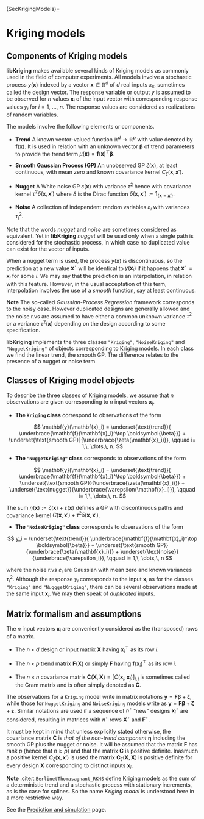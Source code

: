 
(SecKrigingModels)= 
# Kriging models

## Components of Kriging models

**libKriging** makes available several kinds of Kriging models as commonly used
in the field of computer experiments. All models involve a stochastic
process $y(\mathbf{x})$ indexed by a vector $\mathbf{x} \in \mathbb{R}^d$ of $d$
real inputs $x_k$, sometimes called the design vector. The response
variable or output $y$ is assumed to be observed for $n$ values
$\mathbf{x}_i$ of the input vector with corresponding response values $y_i$
for $i=1$, $\dots$, $n$. The response values are considered as
realizations of random variables.

The models involve the following elements or components.

* **Trend** A known vector-valued function
  $\mathbb{R}^d \to \mathbb{R}^p$ with value denoted by
  $\mathbf{f}(\mathbf{x})$. It is used in relation with an unknown vector
  $\boldsymbol{\beta}$ of trend parameters to provide the trend term
  $\mu(\mathbf{x}) = \mathbf{f}(\mathbf{x})^\top \boldsymbol{\beta}$.
  
* **Smooth Gaussian Process (GP)** An unobserved GP
  $\zeta(\mathbf{x})$, at least continuous, with mean zero and known
  covariance kernel $C_\zeta(\mathbf{x}, \, \mathbf{x}')$.
  
* **Nugget** A White noise GP $\varepsilon(\mathbf{x})$ with
  variance $\tau^2$ hence with covariance kernel
  $\tau^2 \delta(\mathbf{x},\,\mathbf{x}')$ where $\delta$ is the Dirac function
  $\delta(\mathbf{x}, \,\mathbf{x}') := 1_{\{\mathbf{x} = \mathbf{x}'\}}$.
  
* **Noise** A collection of independent random variables
  $\varepsilon_i$ with variances $\tau^2_i$.
  

Note that the words *nugget* and *noise* are sometimes
considered as equivalent. Yet in **libKriging** *nugget* will be used
only when a single path is considered for the stochastic process, in
which case no duplicated value can exist for the vector of inputs.

When a nugget term is used, the process $y(\mathbf{x})$ is discontinuous,
so the prediction at a new value $\mathbf{x}^\star$ will be identical to
$y(\mathbf{x}_i)$ if it happens that $\mathbf{x}^\star = \mathbf{x}_i$ for some
$i$. We may say that the prediction is an interpolation, in relation
with this feature. However, in the usual acceptation of this term,
interpolation involves the use of a *smooth* function, say at
least continuous.


**Note**   The so-called *Gaussian-Process Regression* framework
  corresponds to the noisy case. However duplicated designs are
  generally allowed and the noise r.vs are assumed to have either a
  common unknown variance $\tau^2$ or a variance $\tau^2(\mathbf{x})$
  depending on the design according to some specification.

**libKriging** implements the three classes `"Kriging"`,
`"NoiseKriging"` and `"NuggetKriging"` of objects
corresponding to Kriging models. In each class we find the linear
trend, the smooth GP. The difference relates to the presence of a
nugget or noise term.


## Classes of Kriging model objects

To describe the three classes of Kriging models, we assume that $n$
observations are given corresponding to $n$ input vectors $\mathbf{x}_i$.

- **The `Kriging` class** correspond to observations of the form

$$
  \mathbf{y}(\mathbf{x}_i) = 
  \underset{\text{trend}}{
  \underbrace{\mathbf{f}(\mathbf{x}_i)^\top \boldsymbol{\beta}}} 
  + 
  \underset{\text{smooth GP}}{\underbrace{\zeta(\mathbf{x}_i)}}, \qquad
  i= 1,\, \dots,\, n.
$$

- **The `"NuggetKriging"` class** corresponds to observations of the form

$$
  \mathbf{y}(\mathbf{x}_i) = 
  \underset{\text{trend}}{
  \underbrace{\mathbf{f}(\mathbf{x}_i)^\top \boldsymbol{\beta}}} 
  + 
  \underset{\text{smooth GP}}{\underbrace{\zeta(\mathbf{x}_i)}}
  + 
  \underset{\text{nugget}}{\underbrace{\varepsilon(\mathbf{x}_i)}}, 
  \qquad i= 1,\, \dots,\, n.
$$

The sum $\eta(\mathbf{x}) := \zeta(\mathbf{x}) +
\varepsilon(\mathbf{x})$ defines a GP with discontinuous paths and
covariance kernel $C(\mathbf{x}, \mathbf{x}') +
\tau^2\delta(\mathbf{x},\,\mathbf{x}')$.

- **The `"NoiseKriging"` class** corresponds to observations of the form

$$
  y_i = 
  \underset{\text{trend}}{
  \underbrace{\mathbf{f}(\mathbf{x}_i)^\top \boldsymbol{\beta}}} 
  + 
  \underset{\text{smooth GP}}{\underbrace{\zeta(\mathbf{x}_i)}} 
  + 
  \underset{\text{noise}}{\underbrace{\varepsilon_i}},
  \qquad i= 1,\, \dots,\, n
$$

where the noise r.vs $\varepsilon_i$ are Gaussian with mean zero and
known variances $\tau_i^2$.  Although the response $y_i$ corresponds
to the input $\mathbf{x}_i$ as for the classes `"Kriging"` and
`"NugggetKriging"`, there can be several observations made at the
same input $\mathbf{x}_i$. We may then speak of *duplicated* inputs.

## Matrix formalism and assumptions

The $n$ input vectors $\mathbf{x}_i$ are conveniently considered as the
(transposed) rows of a matrix.

*  The $n \times d$ design or input matrix $\mathbf{X}$
  having $\mathbf{x}_i^\top$ as its row $i$.
  
* The $n \times p$ trend matrix $\mathbf{F}(\mathbf{X})$ or simply $\mathbf{F}$
  having $\mathbf{f}(\mathbf{x}_i)^\top$ as its row $i$.

* The $n \times n$ covariance matrix
  $\mathbf{C}(\mathbf{X},\, \mathbf{X}) =[C(\mathbf{x}_i,\,\mathbf{x}_j)]_{i,j}$ is sometimes
  called the Gram matrix and is often simply denoted as $\mathbf{C}$.

The observations for a `Kriging` model write in matrix notations
$\mathbf{y} = \mathbf{F} \boldsymbol{\beta} + \boldsymbol{\zeta}$,
while those for `NuggetKriging` and `NoiseKriging` models write as
$\mathbf{y} = \mathbf{F} \boldsymbol{\beta} + \boldsymbol{\zeta} +
\boldsymbol{\varepsilon}$.  Similar notations are used if a sequence
of $n^\star$ "new" designs $\mathbf{x}_i^\star$ are considered,
resulting in matrices with $n^\star$ rows $\mathbf{X}^\star$ and
$\mathbf{F}^\star$.

It must be kept in mind that unless explicitly stated otherwise, the
covariance matrix $\mathbf{C}$ is *that of the non-trend component*
$\boldsymbol{\eta}$ including the smooth GP plus the nugget or noise.
It will be assumed that the matrix $\mathbf{F}$ has rank $p$ (hence
that $n \geqslant p$) and that the matrix $\mathbf{C}$ is positive
definite. Inasmuch a positive kernel $C_\zeta(\mathbf{x},\, \mathbf{x}')$ is
used the matrix $\mathbf{C}_\zeta(\mathbf{X}, \, \mathbf{X})$ is
positive definite for every design $\mathbf{X}$ corresponding to
distinct inputs $\mathbf{x}_i$.

**Note**  :cite:t:`BerlinetThomasagnant_RKHS` define Kriging models as the sum of
  a deterministic trend and a stochastic process with stationary
  increments, as is the case for splines. So the name *Kriging
    model* is understood here in a more restrictive way.

See the [Prediction and simulation](SecPredAndSim) page.
